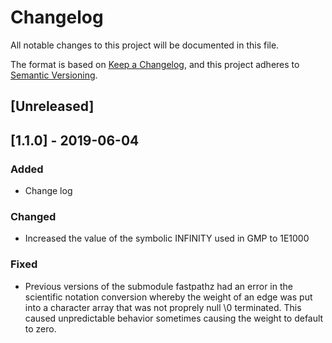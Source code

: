 # Changelog
All notable changes to this project will be documented in this file.

The format is based on [Keep a Changelog](https://keepachangelog.com/en/1.0.0/),
and this project adheres to [Semantic Versioning](https://semver.org/spec/v2.0.0.html).

## [Unreleased]

## [1.1.0] - 2019-06-04
### Added
- Change log

### Changed
- Increased the value of the symbolic INFINITY used in GMP to 1E1000

### Fixed
- Previous versions of the submodule fastpathz had an error in the scientific notation conversion whereby the weight of an edge was put into a character array that was not proprely null \0 terminated. This caused unpredictable behavior sometimes causing the weight to default to zero. 
